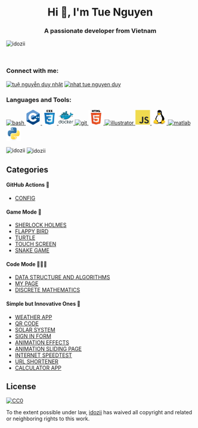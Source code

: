 <h1 align="center">Hi 👋, I'm Tue Nguyen</h1>
<h3 align="center">A passionate developer from Vietnam</h3>

<p align="left"> <img src="https://komarev.com/ghpvc/?username=idozii&label=Profile%20views&color=0e75b6&style=flat" alt="idozii" /> </p>

<p align="left"> <a href="https://github.com/ryo-ma/github-profile-trophy"><img src="https://github-profile-trophy.vercel.app/?username=therealtunguyen" alt="" /></a> </p>

<h3 align="left">Connect with me:</h3>
<p align="left">
<a href="https://linkedin.com/in/tuệ-nguyễn-duy-nhật-625361293" target="blank"><img align="center" src="https://raw.githubusercontent.com/rahuldkjain/github-profile-readme-generator/master/src/images/icons/Social/linked-in-alt.svg" alt="tuệ nguyễn duy nhật" height="30" width="40" /></a>
<a href="https://fb.com/nhattue.nguyenduy" target="blank"><img align="center" src="https://raw.githubusercontent.com/rahuldkjain/github-profile-readme-generator/master/src/images/icons/Social/facebook.svg" alt="nhat tue nguyen duy" height="30" width="40" /></a>
</p>

<h3 align="left">Languages and Tools:</h3>
<p align="left"> <a href="https://www.gnu.org/software/bash/" target="_blank" rel="noreferrer"> <img src="https://www.vectorlogo.zone/logos/gnu_bash/gnu_bash-icon.svg" alt="bash" width="40" height="40"/> </a> <a href="https://www.w3schools.com/cpp/" target="_blank" rel="noreferrer"> <img src="https://raw.githubusercontent.com/devicons/devicon/master/icons/cplusplus/cplusplus-original.svg" alt="cplusplus" width="40" height="40"/> </a> <a href="https://www.w3schools.com/css/" target="_blank" rel="noreferrer"> <img src="https://raw.githubusercontent.com/devicons/devicon/master/icons/css3/css3-original-wordmark.svg" alt="css3" width="40" height="40"/> </a> <a href="https://www.docker.com/" target="_blank" rel="noreferrer"> <img src="https://raw.githubusercontent.com/devicons/devicon/master/icons/docker/docker-original-wordmark.svg" alt="docker" width="40" height="40"/> </a> <a href="https://git-scm.com/" target="_blank" rel="noreferrer"> <img src="https://www.vectorlogo.zone/logos/git-scm/git-scm-icon.svg" alt="git" width="40" height="40"/> </a> <a href="https://www.w3.org/html/" target="_blank" rel="noreferrer"> <img src="https://raw.githubusercontent.com/devicons/devicon/master/icons/html5/html5-original-wordmark.svg" alt="html5" width="40" height="40"/> </a> <a href="https://www.adobe.com/in/products/illustrator.html" target="_blank" rel="noreferrer"> <img src="https://www.vectorlogo.zone/logos/adobe_illustrator/adobe_illustrator-icon.svg" alt="illustrator" width="40" height="40"/> </a> <a href="https://developer.mozilla.org/en-US/docs/Web/JavaScript" target="_blank" rel="noreferrer"> <img src="https://raw.githubusercontent.com/devicons/devicon/master/icons/javascript/javascript-original.svg" alt="javascript" width="40" height="40"/> </a> <a href="https://www.linux.org/" target="_blank" rel="noreferrer"> <img src="https://raw.githubusercontent.com/devicons/devicon/master/icons/linux/linux-original.svg" alt="linux" width="40" height="40"/> </a> <a href="https://www.mathworks.com/" target="_blank" rel="noreferrer"> <img src="https://upload.wikimedia.org/wikipedia/commons/2/21/Matlab_Logo.png" alt="matlab" width="40" height="40"/> </a> <a href="https://www.photoshop.com/en" target="_blank" rel="noreferrer"> <img src="https://raw.githubusercontent.com/devicons/devicon/master/icons/python/python-original.svg" alt="python" width="40" height="40"/> </a> </p>

<p><img align="left" src="https://github-readme-stats.vercel.app/api/top-langs?username=idozii&show_icons=true&locale=en&layout=compact" alt="idozii" /></p>

<p>&nbsp;<img align="center" src="https://github-readme-stats.vercel.app/api?username=idozii&show_icons=true&locale=en" alt="idozii" /></p>

</div>

## Categories

#### GitHub Actions 🤖
- [CONFIG](https://github.com/idozii/idozii)

#### Game Mode 🚀
- [SHERLOCK HOLMES](https://github.com/idozii/BTL2)
- [FLAPPY BIRD](https://github.com/idozii/FLAPPY_BIRD)
- [TURTLE](https://github.com/idozii/TURTLE)
- [TOUCH SCREEN](https://github.com/idozii/TOUCH_SCREEN)
- [SNAKE GAME](https://github.com/idozii/SNAKEGAME)

#### Code Mode 👨🏽‍💻
- [DATA STRUCTURE AND ALGORITHMS](https://github.com/idozii/DSA)
- [MY PAGE](https://github.com/idozii/MY_PAGE_PROJECT)
- [DISCRETE MATHEMATICS](https://github.com/idozii/DSC)

#### Simple but Innovative Ones 🤗
- [WEATHER APP](https://github.com/idozii/WEATHER_APP)
- [QR CODE](https://github.com/idozii/QR_CODE)
- [SOLAR SYSTEM](https://github.com/idozii/SOLAR_SYSTEM)
- [SIGN IN FORM](https://github.com/idozii/SIGN_IN-FORM)
- [ANIMATION EFFECTS](https://github.com/idozii/ANIMATION_EFFECTS)
- [ANIMATION SLIDING PAGE](https://github.com/idozii/ANIMATION_SLIDING-PAGE)
- [INTERNET SPEEDTEST](https://github.com/idozii/INTERSPEEDTEST)
- [URL SHORTENER](https://github.com/idozii/URL-SHORTENER)
- [CALCULATOR APP](https://github.com/idozii/CALCULATOR-APP)

## License

[![CC0](https://licensebuttons.net/p/zero/1.0/88x31.png)](https://creativecommons.org/publicdomain/zero/1.0/)

To the extent possible under law, [idozii](https://www.facebook.com/nhattue.nguyenduy) has waived all copyright and related or neighboring rights to this work.

